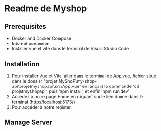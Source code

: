 # Readme de Myshop 

## Prerequisites

- Docker and Docker Compose
- Internet connexion
- Installer vue et vite dans le terminal de Visual Studio Code

## Installation

1) Pour installer Vue et Vite, aller dans le terminal de App.vue, fichier situé dans le dossier "projet MyShoP\my-shop-api\projetmyshopapi\src\App.vue" en
   lançant la commande 'cd projetmyshopapi', puis 'npm install', et enfin 'npm run dev'
2) Accédez à notre page Home en cliquant sur le lien donné dans le terminal (http://localhost:5173/)
3) Pour accéder à notre register, 

## Manage Server



          
